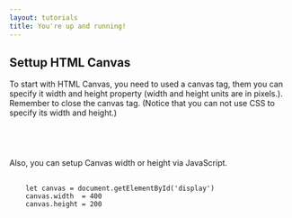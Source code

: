 ```yaml
---
layout: tutorials
title: You're up and running!
---
```

<h2 class="tutorials-content__sub-title">Settup HTML Canvas</h2>

<p class="tutorials-content__text">To start with HTML Canvas, you need to used a canvas tag, them you can specify it width and height property (width and height units are in pixels.). Remember to close the canvas tag. (Notice that you can not use CSS to specify its width and height.)</p>

<pre>
  <code class="language-html">
    <canvas id="my-canvas" width="400" height="200"></canvas>
  </code>
</pre>

<p>Also, you can setup Canvas width or height via JavaScript.</p>

<pre>
  <code class="language-javascript">
    let canvas = document.getElementById('display')
    canvas.width  = 400
    canvas.height = 200
  </code>
</pre>
